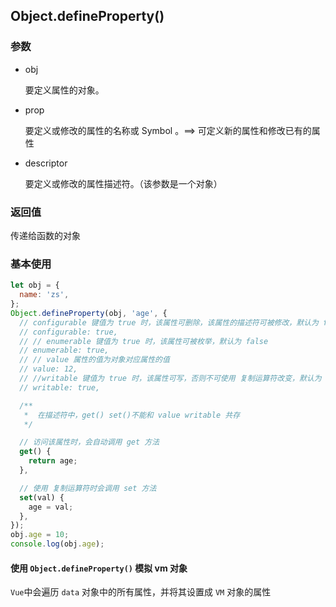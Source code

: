 ## Object.defineProperty()

### 参数

- obj

  要定义属性的对象。

- prop

  要定义或修改的属性的名称或 Symbol 。==> 可定义新的属性和修改已有的属性

* descriptor

  要定义或修改的属性描述符。（该参数是一个对象）

### 返回值

传递给函数的对象

### 基本使用

```javascript
let obj = {
  name: 'zs',
};
Object.defineProperty(obj, 'age', {
  // configurable 键值为 true 时，该属性可删除，该属性的描述符可被修改，默认为 false,设置为false时若尝试删除该属性，在非严格模式下会被忽略，在严格模式下会抛出异常
  // configurable: true,
  // // enumerable 键值为 true 时，该属性可被枚举，默认为 false
  // enumerable: true,
  // // value 属性的值为对象对应属性的值
  // value: 12,
  // //writable 键值为 true 时，该属性可写，否则不可使用 复制运算符改变，默认为 false
  // writable: true,

  /**
   *  在描述符中，get() set()不能和 value writable 共存
   */

  // 访问该属性时，会自动调用 get 方法
  get() {
    return age;
  },

  // 使用 复制运算符时会调用 set 方法
  set(val) {
    age = val;
  },
});
obj.age = 10;
console.log(obj.age);
```

#### 使用 `Object.defineProperty()` 模拟 vm 对象

`Vue`中会遍历 `data` 对象中的所有属性，并将其设置成 `VM` 对象的属性

```javascript

```
